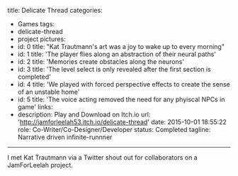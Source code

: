 title: Delicate Thread
categories:
  - Games
tags:
  - delicate-thread
  - project
pictures:
  - id: 0
    title: "Kat Trautmann's art was a joy to wake up to every morning"
  - id: 1
    title: 'The player flies along an abstraction of their neural paths'
  - id: 2
    title: 'Memories create obstacles along the neurons'
  - id: 3
    title: 'The level select is only revealed after the first section is completed'
  - id: 4
    title: 'We played with forced perspective effects to create the sense of an unstable home'
  - id: 5
    title: 'The voice acting removed the need for any phyiscal NPCs in game'
links:
  - description: Play and Download on Itch.io
    url: 'http://jamforleelah53.itch.io/delicate-thread'
date: 2015-10-01 18:55:22
role: Co-Writer/Co-Designer/Developer
status: Completed
tagline: Narrative driven infinite-runnner
---

I met Kat Trautmann via a Twitter shout out for collaborators on a JamForLeelah project. 

